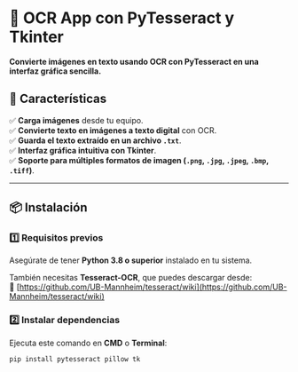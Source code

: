# 📖 OCR App con PyTesseract y Tkinter
**Convierte imágenes en texto usando OCR con PyTesseract en una interfaz gráfica sencilla.**  

## 🚀 Características  
✅ **Carga imágenes** desde tu equipo.  
✅ **Convierte texto en imágenes a texto digital** con OCR.  
✅ **Guarda el texto extraído en un archivo `.txt`**.  
✅ **Interfaz gráfica intuitiva con Tkinter**.  
✅ **Soporte para múltiples formatos de imagen (`.png`, `.jpg`, `.jpeg`, `.bmp`, `.tiff`)**.  

---

## 📦 **Instalación**  

### 1️⃣ **Requisitos previos**  
Asegúrate de tener **Python 3.8 o superior** instalado en tu sistema.  

También necesitas **Tesseract-OCR**, que puedes descargar desde:  
🔗 [https://github.com/UB-Mannheim/tesseract/wiki](https://github.com/UB-Mannheim/tesseract/wiki)  

### 2️⃣ **Instalar dependencias**  
Ejecuta este comando en **CMD** o **Terminal**:

```bash
pip install pytesseract pillow tk
